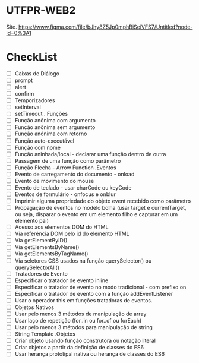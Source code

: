 # UTFPR-WEB2
Site.
https://www.figma.com/file/bJhy8Z5Jp0mphBiSeiVFS7/Untitled?node-id=0%3A1

# CheckList
- [ ] Caixas de Diálogo
- [ ] prompt
- [ ] alert
- [ ] confirm
- [ ] Temporizadores
- [ ] setInterval
- [ ] setTimeout
. Funções
- [ ] Função anônima com argumento
- [ ] Função anônima sem argumento
- [ ] Função anônima com retorno
- [ ] Função auto-executável
- [ ] Função com nome
- [ ] Função aninhada/local - declarar uma função dentro de outra
- [ ] Passagem de uma função como parâmetro
- [ ] Função Flecha - Arrow Function
.Eventos
- [ ] Evento de carregamento do documento - onload
- [ ] Evento de movimento do mouse
- [ ] Evento de teclado - usar charCode ou keyCode
- [ ] Eventos de formulário - onfocus e onblur
- [ ] Imprimir alguma propriedade do objeto event recebido como parâmetro
- [ ] Propagação de eventos no modelo bolha (usar target e currentTarget, ou seja, disparar o evento em um elemento filho e capturar em um elemento pai)
- [ ] Acesso aos elementos DOM do HTML
- [ ] Via referência DOM pelo id do elemento HTML
- [ ] Via getElementByID()
- [ ] Via getElementsByName()
- [ ] Via getElementsByTagName()
- [ ] Via seletores CSS usados na função querySelector() ou querySelectorAll()
- [ ] Tratadores de Evento
- [ ] Especificar o tratador de evento inline
- [ ] Especificar o tratador de evento no modo tradicional - com prefixo on
- [ ] Especificar o tratador de evento com a função addEventListener
- [ ] Usar o operador this em funções tratadoras de eventos.
- [ ] Objetos Nativos
- [ ] Usar pelo menos 3 métodos de manipulação de array
- [ ] Usar laço de repetição (for..in ou for..of ou forEach)
- [ ] Usar pelo menos 3 métodos para manipulação de string
- [ ] String Template
.Objetos
- [ ] Criar objeto usando função construtora ou notação literal
- [ ] Criar objetos a partir da definição de classes do ES6
- [ ] Usar herança prototipal nativa ou herança de classes do ES6
